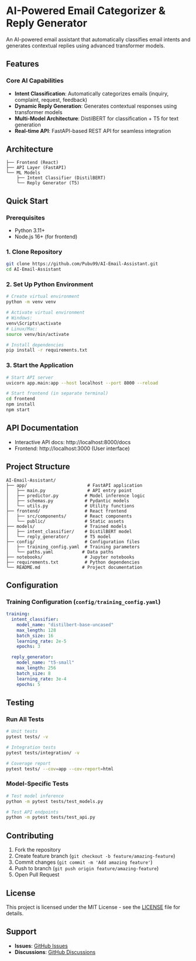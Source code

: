 # AI-Powered Email Categorizer & Reply Generator

An AI-powered email assistant that automatically classifies email intents and generates contextual replies using advanced transformer models.

## Features

### Core AI Capabilities

- **Intent Classification**: Automatically categorizes emails (inquiry, complaint, request, feedback)
- **Dynamic Reply Generation**: Generates contextual responses using transformer models
- **Multi-Model Architecture**: DistilBERT for classification + T5 for text generation
- **Real-time API**: FastAPI-based REST API for seamless integration

## Architecture

```
├── Frontend (React)
├── API Layer (FastAPI)
└── ML Models
    ├── Intent Classifier (DistilBERT)
    └── Reply Generator (T5)
```

## Quick Start

### Prerequisites

- Python 3.11+
- Node.js 16+ (for frontend)

### 1. Clone Repository

```bash
git clone https://github.com/Pubu99/AI-Email-Assistant.git
cd AI-Email-Assistant
```

### 2. Set Up Python Environment

```bash
# Create virtual environment
python -m venv venv

# Activate virtual environment
# Windows:
venv\Scripts\activate
# Linux/Mac:
source venv/bin/activate

# Install dependencies
pip install -r requirements.txt
```

### 3. Start the Application

```bash
# Start API server
uvicorn app.main:app --host localhost --port 8000 --reload

# Start frontend (in separate terminal)
cd frontend
npm install
npm start
```

## API Documentation

- Interactive API docs: http://localhost:8000/docs
- Frontend: http://localhost:3000 (User interface)

## Project Structure

```
AI-Email-Assistant/
├── app/                       # FastAPI application
│   ├── main.py                # API entry point
│   ├── predictor.py          # Model inference logic
│   ├── schemas.py            # Pydantic models
│   └── utils.py              # Utility functions
├── frontend/                 # React frontend
│   ├── src/components/       # React components
│   └── public/               # Static assets
├── models/                   # Trained models
│   ├── intent_classifier/    # DistilBERT model
│   └── reply_generator/      # T5 model
├── config/                   # Configuration files
│   ├── training_config.yaml  # Training parameters
│   └── paths.yaml           # Data paths
├── notebooks/                # Jupyter notebooks
├── requirements.txt          # Python dependencies
└── README.md                # Project documentation
```

## Configuration

### Training Configuration (`config/training_config.yaml`)

```yaml
training:
  intent_classifier:
    model_name: "distilbert-base-uncased"
    max_length: 128
    batch_size: 16
    learning_rate: 2e-5
    epochs: 3

  reply_generator:
    model_name: "t5-small"
    max_length: 256
    batch_size: 8
    learning_rate: 3e-4
    epochs: 5
```

## Testing

### Run All Tests

```bash
# Unit tests
pytest tests/ -v

# Integration tests
pytest tests/integration/ -v

# Coverage report
pytest tests/ --cov=app --cov-report=html
```

### Model-Specific Tests

```bash
# Test model inference
python -m pytest tests/test_models.py

# Test API endpoints
python -m pytest tests/test_api.py
```

## Contributing

1. Fork the repository
2. Create feature branch (`git checkout -b feature/amazing-feature`)
3. Commit changes (`git commit -m 'Add amazing feature'`)
4. Push to branch (`git push origin feature/amazing-feature`)
5. Open Pull Request

## License

This project is licensed under the MIT License - see the [LICENSE](LICENSE) file for details.

## Support

- **Issues**: [GitHub Issues](https://github.com/Pubu99/AI-Email-Assistant/issues)
- **Discussions**: [GitHub Discussions](https://github.com/Pubu99/AI-Email-Assistant/discussions)
